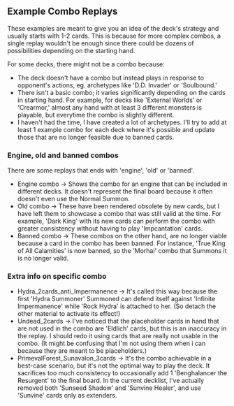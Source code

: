## Example Combo Replays

These examples are meant to give you an idea of the deck's strategy and usually starts with 1-2 cards. This is because for more complex combos, a single replay wouldn't be enough since there could be dozens of possibilities depending on the starting hand.<br>

For some decks, there might not be a combo because:
* The deck doesn't have a combo but instead plays in response to opponent's actions, eg. archetypes like 'D.D. Invader' or 'Soulbound.'
* There isn't a basic combo; it varies significantly depending on the cards in starting hand. For example, for decks like 'External Worlds' or 'Crearmor,' almost any hand with at least 3 different monsters is playable, but everytime the combo is slightly different.
* I haven't had the time, I have created a lot of archetypes. I'll try to add at least 1 example combo for each deck where it's possible and update those that are no longer feasible due to banned cards.

### Engine, old and banned combos

There are some replays that ends with 'engine', 'old' or 'banned'.

* Engine combo -> Shows the combo for an engine that can be included in different decks. It doesn't represent the final board because it often doesn't even use the Normal Summon.
* Old combo -> These have been rendered obsolete by new cards, but I have left them to showcase a combo that was still valid at the time. For example, 'Dark King' with its new cards can perform the combo with greater consistency without having to play 'Impcantation' cards.
* Banned combo -> These combos on the other hand, are no longer viable because a card in the combo has been banned. For instance, 'True King of All Calamities' is now banned, so the 'Morhai' combo that Summons it is no longer valid.

### Extra info on specific combo

* Hydra_2cards_anti_Impermanence -> It's called this way because the first 'Hydra Summoner' Summoned can defend itself against 'Infinite Impermanence' while 'Rock Hydra' is attached to her. (So detach the other material to activate its effect!)
* Undead_2cards -> I've noticed that the placeholder cards in hand that are not used in the combo are 'Eldlich' cards, but this is an inaccuracy in the replay. I should redo it using cards that are really not usable in the combo. (It might be confusing that I'm not using them when i can because they are meant to be placeholders.)
* PrimevalForest_Sunavalon_3cards -> It's the combo achievable in a best-case scenario, but it's not the optimal way to play the deck. It sacrifices too much consistency to occasionally add 1 'Benghalancer the Resurgent' to the final board. In the current decklist, I've actually removed both 'Sunseed Shadow' and 'Sunvine Healer', and use 'Sunvine' cards only as extenders.
